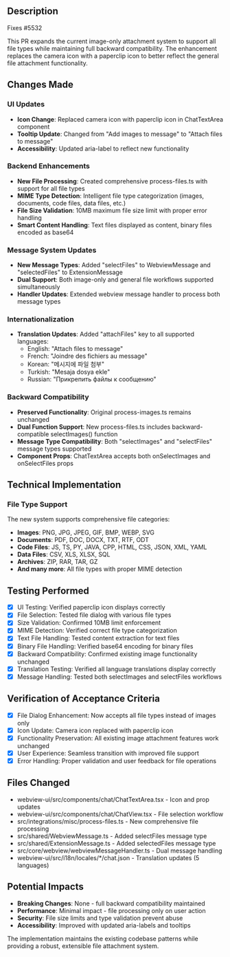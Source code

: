 ## Description

Fixes #5532

This PR expands the current image-only attachment system to support all file types while maintaining full backward compatibility. The enhancement replaces the camera icon with a paperclip icon to better reflect the general file attachment functionality.

## Changes Made

### UI Updates
- **Icon Change**: Replaced camera icon with paperclip icon in ChatTextArea component
- **Tooltip Update**: Changed from "Add images to message" to "Attach files to message"
- **Accessibility**: Updated aria-label to reflect new functionality

### Backend Enhancements
- **New File Processing**: Created comprehensive process-files.ts with support for all file types
- **MIME Type Detection**: Intelligent file type categorization (images, documents, code files, data files, etc.)
- **File Size Validation**: 10MB maximum file size limit with proper error handling
- **Smart Content Handling**: Text files displayed as content, binary files encoded as base64

### Message System Updates
- **New Message Types**: Added "selectFiles" to WebviewMessage and "selectedFiles" to ExtensionMessage
- **Dual Support**: Both image-only and general file workflows supported simultaneously
- **Handler Updates**: Extended webview message handler to process both message types

### Internationalization
- **Translation Updates**: Added "attachFiles" key to all supported languages:
  - English: "Attach files to message"
  - French: "Joindre des fichiers au message"
  - Korean: "메시지에 파일 첨부"
  - Turkish: "Mesaja dosya ekle"
  - Russian: "Прикрепить файлы к сообщению"

### Backward Compatibility
- **Preserved Functionality**: Original process-images.ts remains unchanged
- **Dual Function Support**: New process-files.ts includes backward-compatible selectImages() function
- **Message Type Compatibility**: Both "selectImages" and "selectFiles" message types supported
- **Component Props**: ChatTextArea accepts both onSelectImages and onSelectFiles props

## Technical Implementation

### File Type Support
The new system supports comprehensive file categories:
- **Images**: PNG, JPG, JPEG, GIF, BMP, WEBP, SVG
- **Documents**: PDF, DOC, DOCX, TXT, RTF, ODT
- **Code Files**: JS, TS, PY, JAVA, CPP, HTML, CSS, JSON, XML, YAML
- **Data Files**: CSV, XLS, XLSX, SQL
- **Archives**: ZIP, RAR, TAR, GZ
- **And many more**: All file types with proper MIME detection

## Testing Performed

- [x] UI Testing: Verified paperclip icon displays correctly
- [x] File Selection: Tested file dialog with various file types
- [x] Size Validation: Confirmed 10MB limit enforcement
- [x] MIME Detection: Verified correct file type categorization
- [x] Text File Handling: Tested content extraction for text files
- [x] Binary File Handling: Verified base64 encoding for binary files
- [x] Backward Compatibility: Confirmed existing image functionality unchanged
- [x] Translation Testing: Verified all language translations display correctly
- [x] Message Handling: Tested both selectImages and selectFiles workflows

## Verification of Acceptance Criteria

- [x] File Dialog Enhancement: Now accepts all file types instead of images only
- [x] Icon Update: Camera icon replaced with paperclip icon
- [x] Functionality Preservation: All existing image attachment features work unchanged
- [x] User Experience: Seamless transition with improved file support
- [x] Error Handling: Proper validation and user feedback for file operations

## Files Changed

- webview-ui/src/components/chat/ChatTextArea.tsx - Icon and prop updates
- webview-ui/src/components/chat/ChatView.tsx - File selection workflow
- src/integrations/misc/process-files.ts - New comprehensive file processing
- src/shared/WebviewMessage.ts - Added selectFiles message type
- src/shared/ExtensionMessage.ts - Added selectedFiles message type
- src/core/webview/webviewMessageHandler.ts - Dual message handling
- webview-ui/src/i18n/locales/*/chat.json - Translation updates (5 languages)

## Potential Impacts

- **Breaking Changes**: None - full backward compatibility maintained
- **Performance**: Minimal impact - file processing only on user action
- **Security**: File size limits and type validation prevent abuse
- **Accessibility**: Improved with updated aria-labels and tooltips

The implementation maintains the existing codebase patterns while providing a robust, extensible file attachment system.